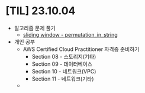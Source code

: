 # [TIL] 23.10.04

* 알고리즘 문제 풀기
  * [sliding window -  permutation_in_string](../java_algorithm/leetcode/src/permutation_in_string/Solution231004.java)
* 개인 공부
  * AWS Certified Cloud Practitioner 자격증 준비하기
    * Section 08 - 스토리지(기타)
    * Section 09 - 데이터베이스
    * Section 10 - 네트워크(VPC)
    * Section 11 - 네트워크(기타)
  * 
  